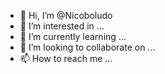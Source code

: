 - 👋 Hi, I’m @Nicoboludo
- 👀 I’m interested in ...
- 🌱 I’m currently learning ...
- 💞️ I’m looking to collaborate on ...
- 📫 How to reach me ...

<!---
Nicoboludo/Nicoboludo is a ✨ special ✨ repository because its `README.md` (this file) appears on your GitHub profile.
You can click the Preview link to take a look at your changes.
--->
